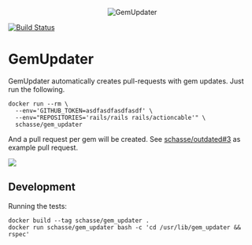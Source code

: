 <p align="center">
<img src="logo/gem_updater.png" alt="GemUpdater" title="GemUpdater" />
</p>

[![Build Status](https://travis-ci.org/schasse/gem_updater.svg?branch=master)](https://travis-ci.org/schasse/gem_updater)

# GemUpdater

GemUpdater automatically creates pull-requests with gem updates. Just
run the following.

``` shell
docker run --rm \
  --env='GITHUB_TOKEN=asdfasdfasdfasdf' \
  --env="REPOSITORIES='rails/rails rails/actioncable'" \
  schasse/gem_updater
```

And a pull request per gem will be
created. See
[schasse/outdated#3](https://github.com/schasse/outdated/pull/3) as
example pull request.

![](https://github.com/schasse/gem_updater/blob/master/logo/example_pull_request.png)

## Development

Running the tests:

``` shell
docker build --tag schasse/gem_updater .
docker run schasse/gem_updater bash -c 'cd /usr/lib/gem_updater && rspec'
```
